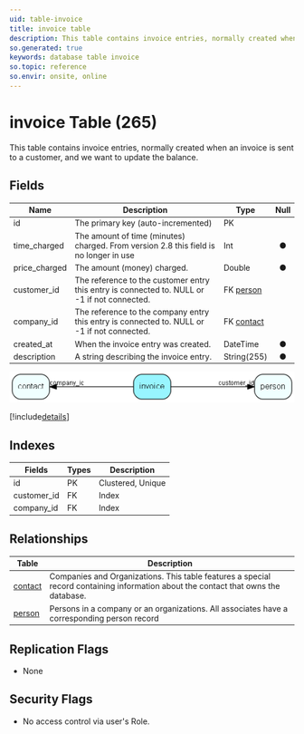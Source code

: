 ```yaml
---
uid: table-invoice
title: invoice table
description: This table contains invoice entries, normally created when an invoice is sent to a customer, and we want to update the balance.
so.generated: true
keywords: database table invoice
so.topic: reference
so.envir: onsite, online
---
```


# invoice Table (265)

This table contains invoice entries, normally created when an invoice is sent to a customer, and we want to update the balance.

## Fields

| Name | Description | Type | Null |
|------|-------------|------|:----:|
|id|The primary key (auto-incremented)|PK| |
|time\_charged|The amount of time (minutes) charged. From version 2.8 this field is no longer in use|Int|&#x25CF;|
|price\_charged|The amount (money) charged.|Double|&#x25CF;|
|customer\_id|The reference to the customer entry this entry is connected to. NULL or -1 if not connected.|FK [person](person.md)| |
|company\_id|The reference to the company entry this entry is connected to. NULL or -1 if not connected.|FK [contact](contact.md)| |
|created\_at|When the invoice entry was created.|DateTime|&#x25CF;|
|description|A string describing the invoice entry.|String(255)|&#x25CF;|


![invoice table relationship diagram](./media/invoice.png)

[!include[details](./includes/invoice.md)]

## Indexes

| Fields | Types | Description |
|--------|-------|-------------|
|id |PK |Clustered, Unique |
|customer\_id |FK |Index |
|company\_id |FK |Index |

## Relationships

| Table|  Description |
|------|-------------|
|[contact](contact.md)  |Companies and Organizations.   This table features a special record containing information about the contact that owns the database.   |
|[person](person.md)  |Persons in a company or an organizations. All associates have a corresponding person record |


## Replication Flags

* None

## Security Flags

* No access control via user's Role.

